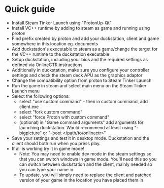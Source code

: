 # Quick guide

- Install Steam Tinker Launch using "ProtonUp-Qt"
- Install VC++ runtime by adding to steam as game and running using proton
- Find prefix created by proton and add your duckstation, client and game somewhere in this location eg. documents
- Add duckstation's executable to steam as a game/change the target for the VC++ runtime to the duckstation executable
- Setup duckstation, including your bios and the required settings as defined via OnlineCTR instructions
- Additionally in duckstation, make sure you configure your controller settings and check the steam deck APU as the graphics adaptor
- Change the compatibility option from proton to Steam Tinker Launch
- Run the game in steam and select main menu on the Steam Tinker Launch menu
- Select the following options:
    - select "use custom command" - then in custom command, add client.exe
    - select "fork custom command"
    - select "force Proton with custom command"
    - (optional) in "Game command arguments" add arguments for launching duckstation. Would recommend at least using 
  "-bigpicture" or "-boot </path/to/onlinectr>"
- Save your settings and test it in desktop mode. Duckstation and the client should both run when you press play.
- If all is working try it in game mode!
    - Note: You may need to enable dev mode in the steam settings so that you can switch windows in game mode. You'll need 
  this so you can switch between duckstation and the client, mainly needed so you can type your name in
    - To update, you will simply need to replace the client and patched version of your game in the location you have 
  placed them in